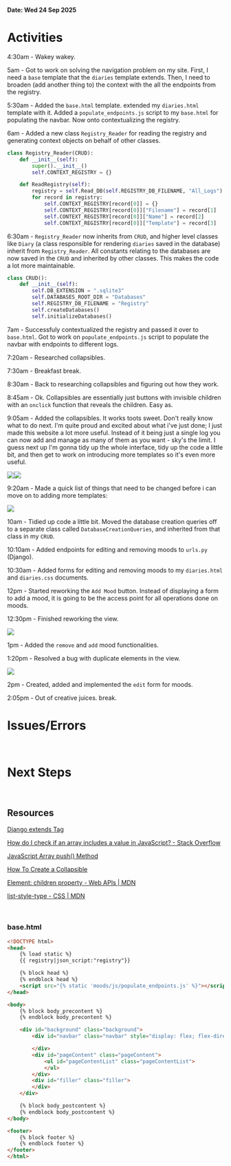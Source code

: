 **Date: Wed 24 Sep 2025**<br>

# Activities

4:30am - Wakey wakey.

5am - Got to work on solving the navigation problem on my site. First, I need a `base` template that the `diaries` template extends. Then, I need to broaden (add another thing to) the context with the all the endpoints from the registry.

5:30am - Added the `base.html` template. extended my `diaries.html` template with it. Added a `populate_endpoints.js` script to my `base.html` for populating the navbar. Now onto contextualizing the registry.

6am - Added a new class `Registry_Reader` for reading the registry and generating context objects on behalf of other classes.

```python
class Registry_Reader(CRUD):
    def __init__(self):
        super().__init__()
        self.CONTEXT_REGISTRY = {}

    def ReadRegistry(self):
        registry = self.Read_DB(self.REGISTRY_DB_FILENAME, "All_Logs")        
        for record in registry:
            self.CONTEXT_REGISTRY[record[0]] = {}
            self.CONTEXT_REGISTRY[record[0]]["Filename"] = record[1]
            self.CONTEXT_REGISTRY[record[0]]["Name"] = record[2]
            self.CONTEXT_REGISTRY[record[0]]["Template"] = record[3]
```

6:30am - `Registry_Reader` now inherits from `CRUD`, and higher level classes like `Diary` (a class responsible for rendering `diaries` saved in the database) inherit from `Registry_Reader`. All constants relating to the databases are now saved in the `CRUD` and inherited by other classes. This makes the code a lot more maintainable.

```python
class CRUD():
    def __init__(self):
        self.DB_EXTENSION = ".sqlite3"
        self.DATABASES_ROOT_DIR = "Databases"
        self.REGISTRY_DB_FILENAME = "Registry"
        self.createDatabases()
        self.initializeDatabases()
```

7am - Successfuly contextualized the registry and passed it over to `base.html`. Got to work on `populate_endpoints.js` script to populate the navbar with endpoints to different logs.

7:20am - Researched collapsibles.

7:30am - Breakfast break.

8:30am - Back to researching collapsibles and figuring out how they work.

8:45am - Ok. Collapsibles are essentially just buttons with invisible children with an `onclick` function that reveals the children. Easy as.

9:05am - Added the collapsibles. It works toots sweet. Don't really know what to do next. I'm quite proud and excited about what i've just done; I just made this website a lot more useful. Instead of it being just a single log you can now add and manage as many of them as you want - sky's the limit. I guess next up I'm gonna tidy up the whole interface, tidy up the code a little bit, and then get to work on introducing more templates so it's even more useful.

![](../assets/2025-09-24-09-07-02-image.png)![](../assets/2025-09-24-09-07-11-image.png)

9:20am - Made a quick list of things that need to be changed before i can move on to adding more templates:

![](../assets/2025-09-24-09-37-31-image.png)

10am - Tidied up code a little bit. Moved the database creation queries off to a separate class called `DatabaseCreationQueries`, and inherited from that class in my `CRUD`.

10:10am - Added endpoints for editing and removing moods to `urls.py` (Django).

10:30am - Added forms for editing and removing moods to my `diaries.html` and `diaries.css` documents.

12pm - Started reworking the `Add Mood` button. Instead of displaying a form to add a mood, it is going to be the access point for all operations done on moods. 

12:30pm - Finished reworking the view.

![](../assets/2025-09-24-13-04-48-image.png)

1pm - Added the `remove` and `add` mood functionalities.

1:20pm - Resolved a bug with duplicate elements in the view.

![](../assets/2025-09-24-13-11-53-image.png)

2pm - Created, added and implemented the `edit` form for moods.

2:05pm - Out of creative juices. break.









# Issues/Errors

<br>

# Next Steps

<br>

## Resources

[Django extends Tag](https://www.w3schools.com/django/django_tags_extends.php)

[How do I check if an array includes a value in JavaScript? - Stack Overflow](https://stackoverflow.com/questions/237104/how-do-i-check-if-an-array-includes-a-value-in-javascript)

[JavaScript Array push() Method](https://www.w3schools.com/jsref/jsref_push.asp)

[How To Create a Collapsible](https://www.w3schools.com/howto/howto_js_collapsible.asp)

[Element: children property - Web APIs | MDN](https://developer.mozilla.org/en-US/docs/Web/API/Element/children)

[list-style-type - CSS | MDN](https://developer.mozilla.org/en-US/docs/Web/CSS/list-style-type)

<br>

### base.html

```html
<!DOCTYPE html>
<head>
    {% load static %}
    {{ registry|json_script:"registry"}}

    {% block head %}
    {% endblock head %}
    <script src="{% static 'moods/js/populate_endpoints.js' %}"></script>
</head>

<body>
    {% block body_precontent %}
    {% endblock body_precontent %}

    <div id="background" class="background">
        <div id="navbar" class="navbar" style="display: flex; flex-direction: column;"> 

        </div> 
        <div id="pageContent" class="pageContent">
            <ul id="pageContentList" class="pageContentList">
            </ul>
        </div>
        <div id="filler" class="filler"> 
        </div>
    </div>

    {% block body_postcontent %}
    {% endblock body_postcontent %}
</body>

<footer>
    {% block footer %}
    {% endblock footer %}
</footer>
</html>
```
